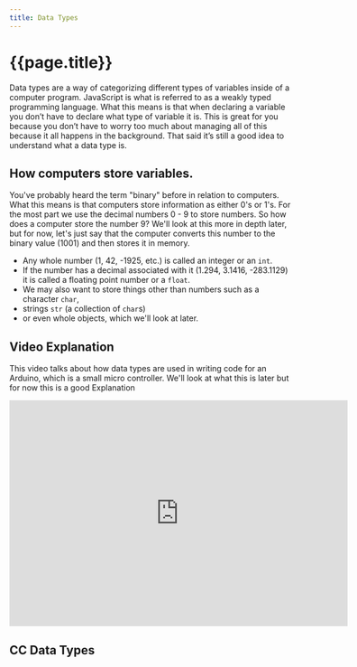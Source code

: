 ```yaml
---
title: Data Types
---
```

# {{page.title}}

Data types are a way of categorizing different types of variables inside of a computer program. JavaScript is what is referred to as a weakly typed programming language. What this means is that when declaring a variable you don’t have to declare what type of variable it is. This is great for you because you don’t have to worry too much about managing all of this because it all happens in the background. That said it’s still a good idea to understand what a data type is.

## How computers store variables.
You've probably heard the term "binary" before in relation to computers. What this means is that computers store information as either 0's or 1's. For the most part we use the decimal numbers 0 - 9 to store numbers. So how does a computer store the number 9? We'll look at this more in depth later, but for now, let's just say that the computer converts this number to the binary value (1001) and then stores it in memory.
- Any whole number (1, 42, -1925, etc.) is called an integer or an `int`.
- If the number has a decimal associated with it (1.294, 3.1416, -283.1129) it is called a floating point number or a `float`.
- We may also want to store things other than numbers such as a character `char`,
- strings `str` (a collection of `char`s)
- or even whole objects, which we'll look at later.

## Video Explanation
This video talks about how data types are used in writing code for an Arduino, which is a small micro controller. We'll look at what this is later but for now this is a good Explanation
<iframe width="600" height="400" src="https://www.youtube.com/embed/xmZXWMEltEc?end=239.5" frameborder="0" allow="autoplay; encrypted-media" allowfullscreen></iframe>

## CC Data Types
